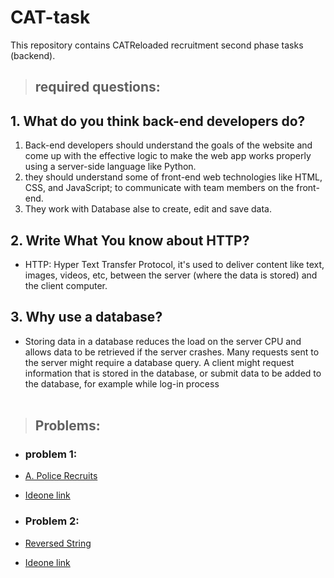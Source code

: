 # CAT-task
This repository contains CATReloaded recruitment second phase tasks (backend).

>## required questions:

## 1. What do you think back-end developers do?

1. Back-end developers should understand the goals of the website and come up with the effective logic to make the web app works properly using a server-side language like Python.<br/>
2. they should understand some of front-end web technologies like HTML, CSS, and JavaScript; to communicate with team members on the front-end.<br/>
2. They work with Database alse to create, edit and save data.<br/>

## 2. Write What You know about HTTP?

- HTTP: Hyper Text Transfer Protocol, it's used to deliver content like text, images, videos, etc, between the server (where the data is stored) and the client computer.

## 3. Why use a database?

- Storing data in a database reduces the load on the server CPU and allows data to be retrieved if the server crashes.
Many requests sent to the server might require a database query. A client might request information that is stored in the database, or submit data to be added to the database,
for example while log-in process
<br/><br/> 

>## Problems:

- ### problem 1:

- [A. Police Recruits](https://github.com/moaazelsayed1/CAT-task/blob/main/APoliceRecruits.cpp)</br>
- [Ideone link](https://ideone.com/noj0Wx)

- ### Problem 2:

- [Reversed String](https://github.com/moaazelsayed1/CAT-task/blob/main/reversedString.cpp)</br>
- [Ideone link](https://ideone.com/02hOKB)
